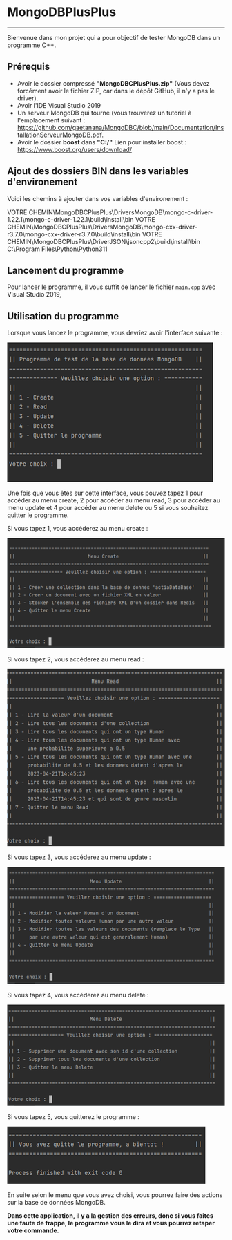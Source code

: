 MongoDBPlusPlus
==============

********
Bienvenue dans mon projet qui a pour objectif de tester MongoDB dans un programme C++.

Prérequis
---------
- Avoir le dossier compressé **"MongoDBCPlusPlus.zip"** (Vous devez forcément avoir le fichier ZIP, car dans le dépôt GitHub, il n'y a pas le driver).
- Avoir l'IDE Visual Studio 2019
- Un serveur MongoDB qui tourne (vous trouverez un tutoriel à l'emplacement suivant : https://github.com/gaetanana/MongoDBC/blob/main/Documentation/InstallationServeurMongoDB.pdf.
- Avoir le dossier **boost** dans **"C:/"**
Lien pour installer boost : 
https://www.boost.org/users/download/

Ajout des dossiers BIN dans les variables d'environement
---------

Voici les chemins à ajouter dans vos variables d'environement : 

VOTRE CHEMIN\MongoDBCPlusPlus\DriversMongoDB\mongo-c-driver-1.22.1\mongo-c-driver-1.22.1\build\install\bin
VOTRE CHEMIN\MongoDBCPlusPlus\DriversMongoDB\mongo-cxx-driver-r3.7.0\mongo-cxx-driver-r3.7.0\build\install\bin
VOTRE CHEMIN\MongoDBCPlusPlus\DriverJSON\jsoncpp2\build\install\bin
C:\Program Files\Python\Python311

Lancement du programme
----------------------

Pour lancer le programme, il vous suffit de lancer le fichier ``main.cpp`` avec Visual Studio 2019,


Utilisation du programme
------------------------

Lorsque vous lancez le programme, vous devriez avoir l'interface suivante :

![imgLancement.png](imgREADME%2FimgLancement.png)

Une fois que vous êtes sur cette interface, vous pouvez tapez 1 pour accéder au menu create, 2 pour accéder au menu read,
3 pour accéder au menu update et 4 pour accéder au menu delete ou 5 si vous souhaitez quitter le programme.

Si vous tapez 1, vous accéderez au menu create :

![CREATE.png](imgREADME%2FCREATE.png)

Si vous tapez 2, vous accéderez au menu read :

![READ.png](imgREADME%2FREAD.png)

Si vous tapez 3, vous accéderez au menu update :

![UPDATE.png](imgREADME%2FUPDATE.png)

Si vous tapez 4, vous accéderez au menu delete :

![DELETE.png](imgREADME%2FDELETE.png)

Si vous tapez 5, vous quitterez le programme :

![quitter.png](imgREADME%2Fquitter.png)

En suite selon le menu que vous avez choisi, vous pourrez faire des actions sur la base de données MongoDB.

**Dans cette application, il y a la gestion des erreurs, donc si vous faites une faute de frappe, le programme vous le dira et vous pourrez retaper votre commande.**
